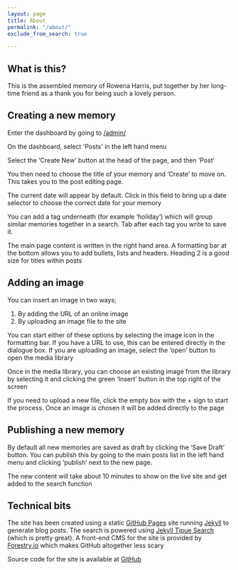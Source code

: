 ```yaml
---
layout: page
title: About
permalink: "/about/"
exclude_from_search: true

---
```

## What is this?

This is the assembled memory of Rowena Harris, put together by her long-time friend as a thank you for being such a lovely person.

## Creating a new memory

Enter the dashboard by going to [/admin/](/memorybox/admin/)

On the  dashboard, select 'Posts' in the left hand menu

Select the ‘Create New’ button at the head of the page, and then ‘Post’

You then need to choose the title of your memory and ‘Create’ to move on. This takes you to the post editing page.

The current date will appear by default. Click in this field to bring up a date selector to choose the correct date for your memory

You can add a tag underneath (for example ‘holiday’) which will group similar memories together in a search. Tab after each tag you write to save it.

The main page content is written in the right hand area. A formatting bar at the bottom allows you to add bullets, lists and headers. Heading 2  is a good size for titles within posts

## Adding an image

You can insert an image in two ways;

1. By adding the URL of an online image
2. By uploading an image file to the site

You can start either of these options by selecting the image icon in the formatting bar. If you have a URL to use, this can be entered directly in the dialogue box. If you are uploading an image, select the ‘open’ button to open the media library

Once in the media library, you can choose an existing image from the library by selecting it and clicking the green ‘Insert’ button in the top right of the screen

If you need to upload a new file, click the empty box with the + sign to start the process. Once an image is chosen it will be added directly to the page

## Publishing a new memory

By default all new memories are saved as draft by clicking the ‘Save Draft’ button. You can publish this by going to the main posts list in the left hand menu and clicking ‘publish’ next to the new page.

The new content will take about 10 minutes to show on the live site and get added to the search function

## Technical bits

The site has been created using a static [GitHub Pages](https://pages.github.com) site running [Jekyll](https://jekyllrb.com/) to generate blog posts. The search is powered using [Jekyll Tipue Search](https://github.com/jekylltools/jekyll-tipue-search) (which is pretty great). A front-end CMS for the site is provided by [Forestry.io](https://forestry.io/) which makes GitHub altogether less scary

Source code for the site is available at [GitHub](https://github.com/electronicdreamplant/memorybox/tree/gh-pages)